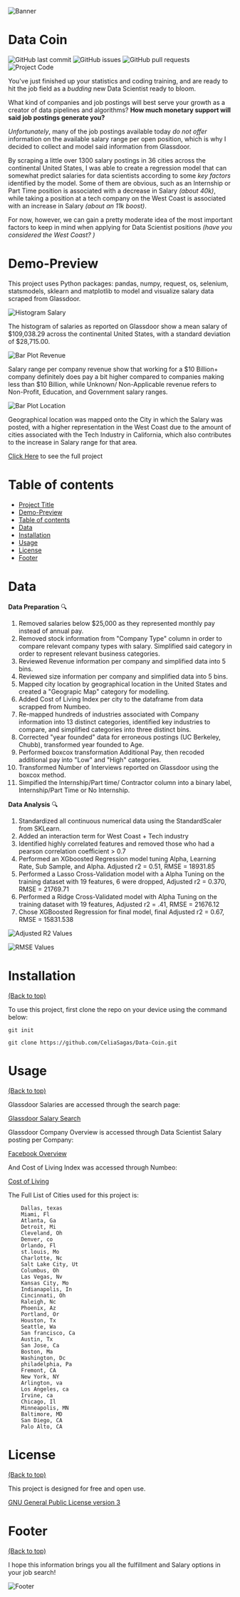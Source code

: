 <!-- Add banner here -->
![Banner](https://github.com/CeliaSagas/Data-Coin/blob/e016fd55fecf69dd8a8a5694ae838f494b5f0517/img/datacoinheader.png)

# Data Coin

<!-- Add buttons here -->


![GitHub last commit](https://img.shields.io/github/last-commit/CeliaSagas/Data-Coin)
![GitHub issues](https://img.shields.io/github/issues/CeliaSagas/Data-Coin)
![GitHub pull requests](https://img.shields.io/github/issues-pr/CeliaSagas/Data-Coin)
![Project Code](https://img.shields.io/github/languages/top/CeliaSagas/Data-Coin)


<!-- Describe your project in brief -->

You've just finished up your statistics and coding training, and are ready to hit the job field as a *budding* new Data Scientist ready to bloom.

What kind of companies and job postings will best serve your growth as a creator of data pipelines and algorithms? **How much monetary support will said job postings generate you?**

*Unfortunately*, many of the job postings available today *do not offer* information on the available salary range per open position, which is why I decided to collect and model said information from Glassdoor.

By scraping a little over 1300 salary postings in 36 cities across the continental United States, I was able to create a regression model that can somewhat predict salaries for data scientists according to some *key factors* identified by the model. Some of them are obvious, such as an Internship or Part Time position is associated with a decrease in Salary *(about 40k)*, while taking a position
at a tech company on the West Coast is associated with an increase in Salary *(about an 11k boost)*.

For now, however, we can gain a pretty moderate idea of the most important factors to keep in mind when applying for
Data Scientist positions *(have you considered the West Coast? )*

# Demo-Preview
<!-- Add a demo for your project -->

This project uses Python packages: pandas, numpy, request, os, selenium, statsmodels, sklearn and matplotlib to model and visualize salary data scraped from Glassdoor.

![Histogram Salary](https://github.com/CeliaSagas/Data-Coin/blob/12b8f09a65710ad579b19c905886df361f192a97/img/salary_hist.png)

The histogram of salaries as reported on Glassdoor show a mean salary of $109,038.29 across the continental United States, with a standard deviation of $28,715.00.


![Bar Plot Revenue](https://github.com/CeliaSagas/Data-Coin/blob/12b8f09a65710ad579b19c905886df361f192a97/img/revenue_bar.png)

Salary range per company revenue show that working for a $10 Billion+ company definitely does pay a bit higher compared to companies making less than $10 Billion, while Unknown/ Non-Applicable revenue refers to Non-Profit, Education, and Government salary ranges.

![Bar Plot Location](https://github.com/CeliaSagas/Data-Coin/blob/12b8f09a65710ad579b19c905886df361f192a97/img/location_bar.png)

Geographical location was mapped onto the City in which the Salary was posted, with a higher representation in the West Coast due to the amount of cities associated with the Tech Industry in California, which also contributes to the increase in Salary range for that area.


[Click Here](https://github.com/CeliaSagas/Data-Coin) to see the full project

# Table of contents


- [Project Title](#project-title)
- [Demo-Preview](#demo-preview)
- [Table of contents](#table-of-contents)
- [Data](#Data)
- [Installation](#installation)
- [Usage](#usage)
- [License](#license)
- [Footer](#footer)

# Data

**Data Preparation** :mag:

1.	Removed salaries below $25,000 as they represented monthly pay instead of annual pay.
2.	Removed stock information from "Company Type" column in order to compare relevant company types with salary. Simplified said category in order to represent relevant business categories.
3.  Reviewed Revenue information per company and simplified data into 5 bins.
3.	Reviewed size information per company and simplified data into 5 bins.
4.	Mapped city location by geographical location in the United States and created a "Geograpic Map" category for modelling.
5. Added Cost of Living Index per city to the dataframe from data scrapped from Numbeo.
6. Re-mapped hundreds of industries associated with Company information into 13 distinct categories, identified key industries to compare, and simplified categories into three distinct bins.
7. Corrected "year founded" data for erroneous postings (UC Berkeley, Chubb), transformed year founded to Age.
8. Performed boxcox transformation Additional Pay, then recoded additional pay into "Low" and "High" categories.
9. Transformed Number of Interviews reported on Glassdoor using the boxcox method.
10. Simpified the Internship/Part time/ Contractor column into a binary label, Internship/Part Time or No Internship.

**Data Analysis** :mag:
1. Standardized all continuous numerical data using the StandardScaler from SKLearn.
2. Added an interaction term for West Coast + Tech industry
3. Identified highly correlated features and removed those who had a pearson correlation coefficient > 0.7
4. Performed an XGboosted Regression model tuning Alpha, Learning Rate, Sub Sample, and Alpha. Adjusted r2 = 0.51, RMSE = 18931.85
5. Performed a Lasso Cross-Validation model with a Alpha Tuning on the training dataset with 19 features, 6 were dropped, Adjusted r2 = 0.370, RMSE = 21769.71
6. Performed a Ridge Cross-Validated model with Alpha Tuning on the training dataset with 19 features, Adjusted r2 = .41, RMSE = 21676.12
7. Chose XGBoosted Regression for final model, final Adjusted r2 = 0.67, RMSE = 15831.538


![Adjusted R2 Values](https://github.com/CeliaSagas/Data-Coin/blob/b8cfc8485e96d6e3b982803e606aabcc992c78f4/img/Bar_Plot_ADJ_R2.png)


![RMSE Values](https://github.com/CeliaSagas/Data-Coin/blob/b8cfc8485e96d6e3b982803e606aabcc992c78f4/img/Bar_Plot_RMSE.png)



# Installation
[(Back to top)](#table-of-contents)


To use this project, first clone the repo on your device using the command below:

```git init```

```git clone https://github.com/CeliaSagas/Data-Coin.git```



# Usage
[(Back to top)](#table-of-contents)

Glassdoor Salaries are accessed through the search page:

[Glassdoor Salary Search](https://www.glassdoor.com/Salaries/index.htm)

Glassdoor Company Overview is accessed through Data Scientist Salary posting per Company:

[Facebook Overview](https://www.glassdoor.com/facebook)

And Cost of Living Index was accessed through Numbeo:

[Cost of Living](https://www.numbeo.com/cost-of-living/rankings.jsp)

The Full List of Cities used for this project is:

        Dallas, texas
        Miami, Fl
        Atlanta, Ga
        Detroit, Mi
        Cleveland, Oh
        Denver, co
        Orlando, Fl
        st.louis, Mo
        Charlotte, Nc
        Salt Lake City, Ut
        Columbus, Oh
        Las Vegas, Nv
        Kansas City, Mo
        Indianapolis, In
        Cincinnati, Oh
        Raleigh, Nc
        Phoenix, Az
        Portland, Or
        Houston, Tx
        Seattle, Wa
        San francisco, Ca
        Austin, Tx
        San Jose, Ca
        Boston, Ma
        Washington, Dc
        philadelphia, Pa
        Fremont, CA
        New York, NY
        Arlington, va
        Los Angeles, ca
        Irvine, ca
        Chicago, Il
        Minneapolis, MN
        Baltimore, MD
        San Diego, CA
        Palo Alto, CA


# License
[(Back to top)](#table-of-contents)

This project is designed for free and open use.

[GNU General Public License version 3](https://opensource.org/licenses/GPL-3.0)

# Footer
[(Back to top)](#table-of-contents)

I hope this information brings you all the fulfillment and Salary options in your job search!

<!-- Add the footer here -->

![Footer](https://github.com/CeliaSagas/Data-Coin/blob/12b8f09a65710ad579b19c905886df361f192a97/img/datacoinfooter.png)
